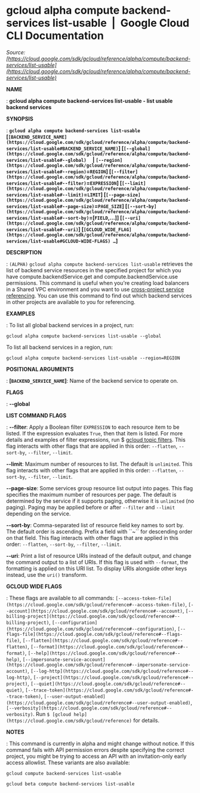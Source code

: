 # gcloud alpha compute backend-services list-usable  |  Google Cloud CLI Documentation

*Source: [https://cloud.google.com/sdk/gcloud/reference/alpha/compute/backend-services/list-usable](https://cloud.google.com/sdk/gcloud/reference/alpha/compute/backend-services/list-usable)*

**NAME**

: **gcloud alpha compute backend-services list-usable - list usable backend services**

**SYNOPSIS**

: **`gcloud alpha compute backend-services list-usable` [`[BACKEND_SERVICE_NAME](https://cloud.google.com/sdk/gcloud/reference/alpha/compute/backend-services/list-usable#BACKEND_SERVICE_NAME)`] [`[--global](https://cloud.google.com/sdk/gcloud/reference/alpha/compute/backend-services/list-usable#--global)`     | `[--region](https://cloud.google.com/sdk/gcloud/reference/alpha/compute/backend-services/list-usable#--region)`=`REGION`] [`[--filter](https://cloud.google.com/sdk/gcloud/reference/alpha/compute/backend-services/list-usable#--filter)`=`EXPRESSION`] [`[--limit](https://cloud.google.com/sdk/gcloud/reference/alpha/compute/backend-services/list-usable#--limit)`=`LIMIT`] [`[--page-size](https://cloud.google.com/sdk/gcloud/reference/alpha/compute/backend-services/list-usable#--page-size)`=`PAGE_SIZE`] [`[--sort-by](https://cloud.google.com/sdk/gcloud/reference/alpha/compute/backend-services/list-usable#--sort-by)`=[`FIELD`,…]] [`[--uri](https://cloud.google.com/sdk/gcloud/reference/alpha/compute/backend-services/list-usable#--uri)`] [`[GCLOUD_WIDE_FLAG](https://cloud.google.com/sdk/gcloud/reference/alpha/compute/backend-services/list-usable#GCLOUD-WIDE-FLAGS) …`]**

**DESCRIPTION**

: `(ALPHA)` `gcloud alpha compute backend-services
list-usable` retrieves the list of backend service resources in the
specified project for which you have compute.backendService.get and
compute.backendService.use permissions. This command is useful when you're
creating load balancers in a Shared VPC environment and you want to use [cross-project
service referencing](https://cloud.google.com/load-balancing/docs/https#cross-project). You can use this command to find out which backend
services in other projects are available to you for referencing.

**EXAMPLES**

: To list all global backend services in a project, run:

```
gcloud alpha compute backend-services list-usable --global
```

To list all backend services in a region, run:

```
gcloud alpha compute backend-services list-usable --region=REGION
```

**POSITIONAL ARGUMENTS**

: **[`BACKEND_SERVICE_NAME`]**:
Name of the backend service to operate on.

**FLAGS**

: **--global**

**LIST COMMAND FLAGS**

: **--filter**:
Apply a Boolean filter `EXPRESSION` to each resource item
to be listed. If the expression evaluates `True`, then that item is
listed. For more details and examples of filter expressions, run $ [gcloud topic filters](https://cloud.google.com/sdk/gcloud/reference/topic/filters). This flag
interacts with other flags that are applied in this order:
`--flatten`, `--sort-by`, `--filter`,
`--limit`.

**--limit**:
Maximum number of resources to list. The default is `unlimited`. This
flag interacts with other flags that are applied in this order:
`--flatten`, `--sort-by`, `--filter`,
`--limit`.

**--page-size**:
Some services group resource list output into pages. This flag specifies the
maximum number of resources per page. The default is determined by the service
if it supports paging, otherwise it is `unlimited` (no paging).
Paging may be applied before or after `--filter` and
`--limit` depending on the service.

**--sort-by**:
Comma-separated list of resource field key names to sort by. The default order
is ascending. Prefix a field with ``~´´ for descending order on that
field. This flag interacts with other flags that are applied in this order:
`--flatten`, `--sort-by`, `--filter`,
`--limit`.

**--uri**:
Print a list of resource URIs instead of the default output, and change the
command output to a list of URIs. If this flag is used with
`--format`, the formatting is applied on this URI list. To display
URIs alongside other keys instead, use the `uri()` transform.

**GCLOUD WIDE FLAGS**

: These flags are available to all commands: `[--access-token-file](https://cloud.google.com/sdk/gcloud/reference#--access-token-file)`,
`[--account](https://cloud.google.com/sdk/gcloud/reference#--account)`, `[--billing-project](https://cloud.google.com/sdk/gcloud/reference#--billing-project)`,
`[--configuration](https://cloud.google.com/sdk/gcloud/reference#--configuration)`,
`[--flags-file](https://cloud.google.com/sdk/gcloud/reference#--flags-file)`,
`[--flatten](https://cloud.google.com/sdk/gcloud/reference#--flatten)`, `[--format](https://cloud.google.com/sdk/gcloud/reference#--format)`, `[--help](https://cloud.google.com/sdk/gcloud/reference#--help)`, `[--impersonate-service-account](https://cloud.google.com/sdk/gcloud/reference#--impersonate-service-account)`,
`[--log-http](https://cloud.google.com/sdk/gcloud/reference#--log-http)`,
`[--project](https://cloud.google.com/sdk/gcloud/reference#--project)`, `[--quiet](https://cloud.google.com/sdk/gcloud/reference#--quiet)`, `[--trace-token](https://cloud.google.com/sdk/gcloud/reference#--trace-token)`, `[--user-output-enabled](https://cloud.google.com/sdk/gcloud/reference#--user-output-enabled)`,
`[--verbosity](https://cloud.google.com/sdk/gcloud/reference#--verbosity)`.
Run `$ [gcloud help](https://cloud.google.com/sdk/gcloud/reference)` for details.

**NOTES**

: This command is currently in alpha and might change without notice. If this
command fails with API permission errors despite specifying the correct project,
you might be trying to access an API with an invitation-only early access
allowlist. These variants are also available:

```
gcloud compute backend-services list-usable
```

```
gcloud beta compute backend-services list-usable
```